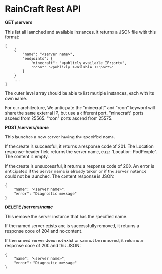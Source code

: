 # RainCraft Rest API #

**GET /servers**

This list all launched and available instances. It returns a JSON file with this format:

    [
        {
            "name": "<server name>",
            "endpoints": {
                "minecraft": "<publicly available IP:port>",
                "rcon": "<publicly available IP:port>"
            }
        }
        ...
    ]

 The outer level array should be able to list multiple instances, each with its own name. 
 
 For our architecture, We anticipate the "minecraft" and "rcon" keyword will share the same external IP, but use a different port. "minecraft" ports ascend from 25565. "rcon" ports ascend from 25575.

**POST /servers/*name***

This launches a new server having the specified name. 

If the create is successful, it returns a response code of 201. The Location response-header field returns the server name, e.g.:  "Location: PodPeople". The content is empty.

If the create is unsuccessful, it returns a response code of 200.  An error is anticipated if the server name is already taken or if the server instance could not be launched. The content response is JSON:

    {
        "name": "<server name>",
        "error": "Diagnostic message"
    }

 
  **DELETE /servers/*name***

  This remove the server instance that has the specified name.
  
  If the named server exists and is successfully removed, it returns a response code of 204 and no content.

  If the named server does not exist or cannot be removed, it returns a response code of 200 and this JSON:

    {
        "name": "<server name>",
        "error": "Diagnostic message"
    }

